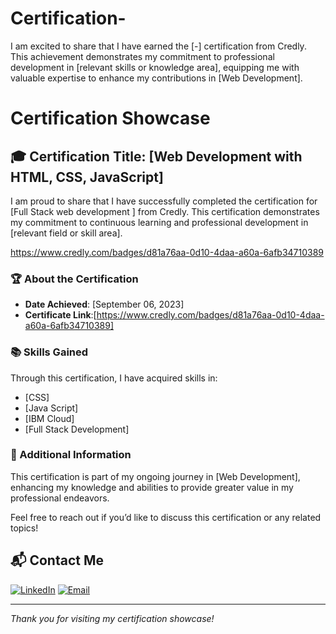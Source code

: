 # Certification-
I am excited to share that I have earned the [-] certification from Credly. This achievement demonstrates my commitment to professional development in [relevant skills or knowledge area], equipping me with valuable expertise to enhance my contributions in [Web Development].
# Certification Showcase

## 🎓 Certification Title: [Web Development with HTML, CSS, JavaScript]

I am proud to share that I have successfully completed the certification for [Full Stack web development ] from Credly. This certification demonstrates my commitment to continuous learning and professional development in [relevant field or skill area].

https://www.credly.com/badges/d81a76aa-0d10-4daa-a60a-6afb34710389

### 🏆 About the Certification

- **Date Achieved**: [September 06, 2023]
- **Certificate Link**:[https://www.credly.com/badges/d81a76aa-0d10-4daa-a60a-6afb34710389]

### 📚 Skills Gained

Through this certification, I have acquired skills in:
- [CSS]
- [Java Script]
- [IBM Cloud]
- [Full Stack Development]

### 🔗 Additional Information

This certification is part of my ongoing journey in [Web Development], enhancing my knowledge and abilities to provide greater value in my professional endeavors.

Feel free to reach out if you’d like to discuss this certification or any related topics!

## 📬 Contact Me

[![LinkedIn](https://img.shields.io/badge/LinkedIn-Connect-blue?style=for-the-badge&logo=linkedin)](https://www.linkedin.com/in/sajid-jameel-721256178/)
[![Email](https://img.shields.io/badge/Email-Contact%20Me-orange?style=for-the-badge&logo=gmail)](mailto:sajidjamil.met@gmail.com)

---
*Thank you for visiting my certification showcase!*

